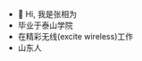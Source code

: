 - 👋 Hi, 我是张相为
- 毕业于泰山学院
- 在精彩无线(excite wireless)工作
- 山东人

<!---
ZHANGXIANGWEI1126/ZHANGXIANGWEI1126 is a ✨ special ✨ repository because its `README.md` (this file) appears on your GitHub profile.
You can click the Preview link to take a look at your changes.
--->
